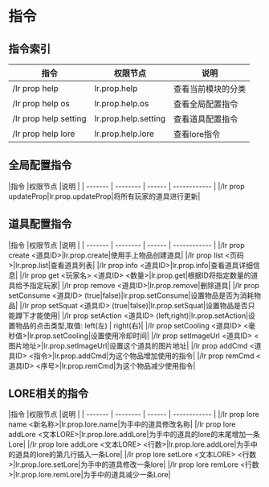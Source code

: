 # 指令

## 指令索引

|指令      |权限节点 |说明          |
| -------- | ------ | ------------ |
|/lr prop help|lr.prop.help|查看当前模块的分类|
|/lr prop help os|lr.prop.help.os|查看全局配置指令|
|/lr prop help setting|lr.prop.help.setting|查看道具配置指令|
|/lr prop help lore|lr.prop.help.lore|查看lore指令|


## 全局配置指令

|指令      |权限节点 |说明          |
| ------- | -------- | ------ | ------------ |
|/lr prop updateProp|lr.prop.updateProp|将所有玩家的道具进行更新|

## 道具配置指令

|指令      |权限节点 |说明          |
| ------- | -------- | ------ | ------------ |
|/lr prop create <道具ID>|lr.prop.create|使用手上物品创建道具|
|/lr prop list <页码>|lr.prop.list|查看道具列表|
|/lr prop info <道具ID>|lr.prop.info|查看道具详细信息|
|/lr prop get <玩家名> <道具ID> <数量>|lr.prop.get|根据ID将指定数量的道具给予指定玩家|
|/lr prop remove <道具ID>|lr.prop.remove|删除道具|
|/lr prop setConsume <道具ID> (true|false)|lr.prop.setConsume|设置物品是否为消耗物品|
|/lr prop setSquat <道具ID> (true|false)|lr.prop.setSquat|设置物品是否只能蹲下才能使用|
|/lr prop setAction <道具ID> (left,right)|lr.prop.setAction|设置物品的点击类型,取值: left(左) | right(右)|
|/lr prop setCooling <道具ID> <毫秒值>|lr.prop.setCooling|设置使用冷却时间|
|/lr prop setImageUrl <道具ID> <图片地址>|lr.prop.setImageUrl|设置这个道具的图片地址|
|/lr prop addCmd <道具ID> <指令>|lr.prop.addCmd|为这个物品增加使用的指令|
|/lr prop remCmd <道具ID> <序号>|lr.prop.remCmd|为这个物品减少使用指令|


## LORE相关的指令

|指令      |权限节点 |说明          |
| ------- | -------- | ------ | ------------ |
|/lr prop lore name <新名称>|lr.prop.lore.name|为手中的道具修改名称|
|/lr prop lore addLore <文本LORE>|lr.prop.lore.addLore|为手中的道具的lore的末尾增加一条Lore|
|/lr prop lore addLore <文本LORE> <行数>|lr.prop.lore.addLore|为手中的道具的lore的第几行插入一条Lore|
|/lr prop lore setLore <文本LORE> <行数>|lr.prop.lore.setLore|为手中的道具修改一条lore|
|/lr prop lore remLore <行数>|lr.prop.lore.remLore|为手中的道具减少一条Lore|